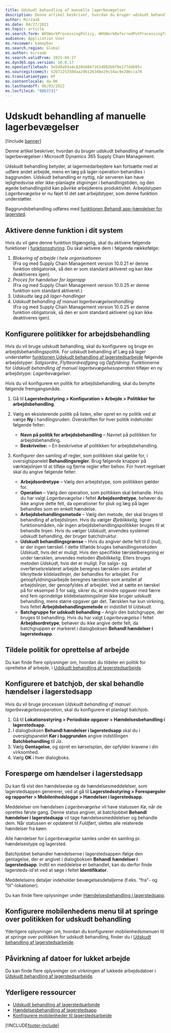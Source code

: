 ```yaml
---
title: Udskudt behandling af manuelle lagerbevægelser
description: Denne artikel beskriver, hvordan du bruger udskudt behandling af manuelle lagerbevægelser i Microsoft Dynamics 365 Supply Chain Management.
author: Mirzaab
ms.date: 04/27/2021
ms.topic: article
ms.search.form: WHSWorkProcessingPolicy, WHSWorkDeferredPutProcessingTask
audience: Application User
ms.reviewer: kamaybac
ms.search.region: Global
ms.author: mirzaab
ms.search.validFrom: 2021-04-27
ms.dyn365.ops.version: 10.0.17
ms.openlocfilehash: 5e5d0a93a4c628d4867161d082b0f0e177ddb95c
ms.sourcegitcommit: 52b7225350daa29b1263d8e29c54ac9e20bcca70
ms.translationtype: HT
ms.contentlocale: da-DK
ms.lasthandoff: 06/03/2022
ms.locfileid: "8863731"
---
```

# <a name="deferred-processing-of-manual-inventory-movement"></a>Udskudt behandling af manuelle lagerbevægelser

[!include [banner](../includes/banner.md)]

Denne artikel beskriver, hvordan du bruger udskudt behandling af manuelle lagerbevægelser i Microsoft Dynamics 365 Supply Chain Management.

Udskudt behandling betyder, at lagermedarbejdere kan fortsætte med at udføre andet arbejde, mens en læg på lager-operation behandles i baggrunden. Udskudt behandling er nyttig, når serveren kan have lejlighedsvise eller ikke-planlagte stigninger i behandlingstiden, og den øgede behandlingstid kan påvirke arbejderens produktivitet. Arbejdstypen *Lagerbevægelse* er nu føjet til det sæt arbejdstyper, som denne funktion understøtter.

Baggrundsbehandling udføres med [funktionen Behandl app-hændelser for lagersted](warehouse-app-events.md).

## <a name="turn-on-this-feature-for-your-system"></a>Aktivere denne funktion i dit system

Hvis du vil gøre denne funktion tilgængelig, skal du aktivere følgende funktioner i [funktionsstyring](../../fin-ops-core/fin-ops/get-started/feature-management/feature-management-overview.md). Du skal aktivere dem i følgende rækkefølge:

1. *Blokering af arbejde i hele organisationen*<br>(Fra og med Supply Chain Management version 10.0.21 er denne funktion obligatorisk, så den er som standard aktiveret og kan ikke deaktiveres igen).
1. *Proces for hændelser for lagerapp*<br>(Fra og med Supply Chain Management version 10.0.25 er denne funktion som standard aktiveret.)
1. *Udskudte læg på lager-handlinger*
1. *Udskudt behandling af manuel lagerbevægelseshandling*<br>(Fra og med Supply Chain Management version 10.0.25 er denne funktion obligatorisk, så den er som standard aktiveret og kan ikke deaktiveres igen).

## <a name="configure-the-work-processing-policies"></a>Konfigurere politikker for arbejdsbehandling

Hvis du vil bruge udskudt behandling, skal du konfigurere og bruge en arbejdsbehandlingspolitik. For udskudt behandling af Læg på lager understøtter [funktionen Udskudt behandling af lagerstedsarbejde](deferred-put.md) følgende arbejdstyper: *Salgsordre*, *Flytteordreafgang* og *Opfyldning*. Funktionerne for *Udskudt behandling af manuel lagerbevægelsesoperation* tilføjer en ny arbejdstype: *Lagerbevægelser*.

Hvis du vil konfigurere en politik for arbejdsbehandling, skal du benytte følgende fremgangsmåde.

1. Gå til **Lagerstedsstyring \> Konfiguration \> Arbejde \> Politikker for arbejdsbehandling**.
1. Vælg en eksisterende politik på listen, eller opret en ny politik ved at vælge **Ny** i handlingsruden. Overskriften for hver politik indeholder følgende felter:

    - **Navn på politik for arbejdsbehandling** – Navnet på politikken for arbejdsbehandling.
    - **Beskrivelse:** – En beskrivelse af politikken for arbejdsbehandling.

1. Konfigurer den samling af regler, som politikken skal gælde for, i oversigtspanelet **Behandlingsregler**. Brug følgende knapper på værktøjslinjen til at tilføje og fjerne regler efter behov. For hvert regelsæt skal du angive følgende felter:

    - **Arbejdsordretype** – Vælg den arbejdstype, som politikken gælder for.
    - **Operation** – Vælg den operation, som politikken skal behandle. Hvis du har valgt *Lagerbevægelse* i feltet **Arbejdsordretype**, behøver du ikke angive dette felt, da operationer for pluk og læg på lager behandles som en enkelt hændelse.
    - **Arbejdsbehandlingsmetode** – Vælg den metode, der skal bruges til behandling af arbejdslinjen. Hvis du vælger *Øjeblikkelig*, ligner funktionsmåden, når ingen arbejdsbehandlingspolitikker bruges til at behandle linjen. Hvis du vælger *Udskudt*, anvendes systemet udskudt behandling, der bruger batchstruktur.
    - **Udskudt behandlingsgrænse** – Hvis du angiver dette felt til *0* (nul), er der ingen tærskel. I dette tilfælde bruges behandlingsmetoden *Udskudt*, hvis det er muligt. Hvis den specifikke tærskelberegning er under tærsklen, anvendes metoden *Øjeblikkelig*. Ellers bruges metoden *Udskudt*, hvis det er muligt. For salgs- og overførselsrelateret arbejde beregnes tærsklen som antallet af tilknyttede kildelastlinjer, der behandles for arbejdet. For genopfyldningsarbejde beregnes tærsklen som antallet af arbejdslinjer, der genopfyldes af arbejdet. Ved at sætte en tærskel på for eksempel *5* for salg, sikrer du, at mindre opgaver med færre end fem oprindelige kildebelastningslinjer ikke bruger udskudt behandling, mens større opgaver gør det. Tærsklen har kun virkning, hvis feltet **Arbejdsbehandlingsmetode** er indstillet til *Udskudt*.
    - **Batchgruppe for udskudt behandling** – Angiv den batchgruppe, der bruges til behandling. Hvis du har valgt *Lagerbevægelse* i feltet **Arbejdsordretype**, behøver du ikke angive dette felt, da batchgruppen er markeret i dialogboksen **Behandl hændelser i lagerstedsapp**.

## <a name="assign-the-work-creation-policy"></a>Tildele politik for oprettelse af arbejde

Du kan finde flere oplysninger om, hvordan du tildeler en politik for oprettelse af arbejde, i [Udskudt behandling af lagerstedsarbejde](deferred-put.md).

## <a name="set-up-a-batch-job-to-process-warehouse-app-events"></a>Konfigurere et batchjob, der skal behandle hændelser i lagerstedsapp

Hvis du vil bruge processen *Udskudt behandling af manuel lagerbevægelsesoperation*, skal du konfigurere et planlagt batchjob.

1. Gå til **Lokationsstyring \> Periodiske opgaver \> Hændelsesbehandling i lagerstedsapp**.
1. I dialogboksen **Behandl hændelser i lagerstedsapp** skal du i oversigtspanelet **Kør i baggrunden** angive indstillingen **Batchbehandling** til *Ja*.
1. Vælg **Gentagelse**, og opret en kørselsplan, der opfylder kravene i din virksomhed.
1. Vælg **OK** i hver dialogboks.

## <a name="inquire-about-the-warehouse-app-events"></a>Forespørge om hændelser i lagerstedsapp

Du kan få vist den hændelseskø og de hændelsesmeddelelser, som lagerstedsappen genererer, ved at gå til **Lagerstedsstyring \> Forespørgsler og rapporter \> Mobilenhedslogge \> Hændelser i lagerstedsapp**.

Meddelelser om hændelsen *Lagerbevægelse* vil have statussen *Kø*, når de oprettes første gang. Denne status angiver, at batchjobbet **Behandl hændelser i lagerstedsapp** vil tage hændelsesmeddelelser og behandle dem. Når statussen er opdateret til *Fuldført*, slettes alle relaterede hændelser fra køen.

Alle hændelser for *Lagerbevægelse* samles under én samling pr. hændelsestype og lagersted.

Batchjobbet behandler hændelserne i lagerstedsappen ifølge den gentagelse, der er angivet i dialogboksen **Behandl hændelser i lagerstedsapp**. Indtil en meddelelse er behandlet, kan du derfor finde lagersteds-id'et ved at søge i feltet **Identifikator**.

Meddelelsens detaljer indeholder bevægelsesdetaljerne (f.eks. "fra"- og "til"-lokationer).

Du kan finde flere oplysninger under [Hændelsesbehandling i lagerstedsapp](warehouse-app-events.md).

## <a name="configure-the-mobile-device-menu-to-skip-the-deferred-processing-policy"></a>Konfigurere mobilenhedens menu til at springe over politikken for udskudt behandling

Yderligere oplysninger om, hvordan du konfigurerer mobilenhedsmenuen til at springe over politikken for udskudt behandling, finder du i [Udskudt behandling af lagerstedsarbejde](deferred-put.md).

## <a name="impact-on-closed-work-dates"></a>Påvirkning af datoer for lukket arbejde

Du kan finde flere oplysninger om virkningen af lukkede arbejdsdatoer i [Udskudt behandling af lagerstedsarbejde](deferred-put.md).

## <a name="additional-resources"></a>Yderligere ressourcer

- [Udskudt behandling af lagerstedsarbejde](deferred-put.md)
- [Hændelsesbehandling af lagerstedsapp](warehouse-app-events.md)
- [Konfigurere mobilenheder til lagerstedsarbejde](configure-mobile-devices-warehouse.md)

[!INCLUDE[footer-include](../../includes/footer-banner.md)]
